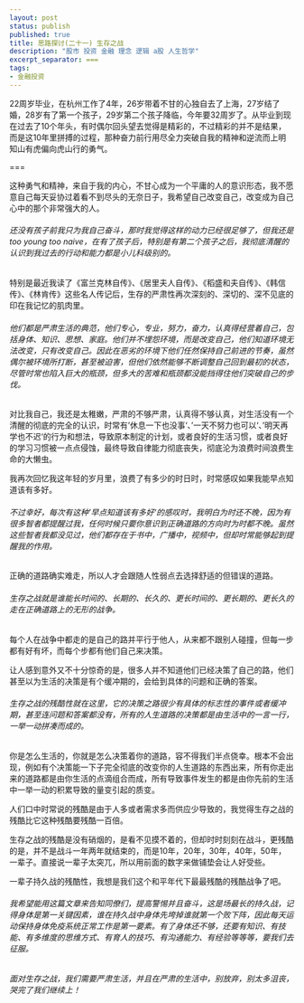 ```yaml
---
layout: post
status: publish
published: true
title: 思路探讨(二十一) 生存之战
description: "股市 投资 金融 理念 逻辑 a股 人生哲学"
excerpt_separator: ===
tags:
- 金融投资
---
```


22周岁毕业，在杭州工作了4年，26岁带着不甘的心独自去了上海，27岁结了婚，28岁有了第一个孩子，29岁第二个孩子降临，今年要32周岁了。从毕业到现在过去了10个年头，有时偶尔回头望去觉得是精彩的，不过精彩的并不是结果，而是这10年里拼搏的过程，那种奋力前行用尽全力突破自我的精神和逆流而上明知山有虎偏向虎山行的勇气。

===

这种勇气和精神，来自于我的内心，不甘心成为一个平庸的人的意识形态，我不愿意自己每天妥协过着看不到尽头的无奈日子，我希望自己改变自己，改变成为自己心中的那个非常强大的人。

###### 还没有孩子前我只为我自己奋斗，那时我觉得这样的动力已经很足够了，但我还是too young too naive，在有了孩子后，特别是有第二个孩子之后，我彻底清醒的认识到我过去的行动和能力都是小儿科级别的。

特别是最近我读了《富兰克林自传》、《居里夫人自传》、《稻盛和夫自传》、《韩信传》、《林肯传》这些名人传记后，生存的严肃性再次深刻的、深切的、深不见底的印在我记忆的肌肉里。

###### 他们都是严肃生活的典范，他们专心，专业，努力，奋力，认真得经营着自己，包括身体、知识、思想、家庭。他们并不埋怨环境，而是改变自己，他们知道环境无法改变，只有改变自己。因此在恶劣的环境下他们任然保持自己前进的节奏，虽然偶尔被环境所打断，甚至被迫害，但他们依然能够不断调整自己回到最初的状态，尽管时常也陷入巨大的瓶颈，但多大的苦难和瓶颈都没能挡得住他们突破自己的步伐。

对比我自己，我还是太稚嫩，严肃的不够严肃，认真得不够认真，对生活没有一个清醒的彻底的完全的认识，时常有’休息一下也没事‘、’一天不努力也可以‘、’明天再学也不迟‘的行为和想法，导致原本制定的计划，或者良好的生活习惯，或者良好的学习习惯被一点点侵蚀，最终导致自律能力彻底丧失，彻底沦为浪费时间浪费生命的大懒虫。

我再次回忆我这年轻的岁月里，浪费了有多少的时日时，时常感叹如果我能早点知道该有多好。

###### 不过幸好，每次有这种’早点知道该有多好‘的感叹时，我明白为时还不晚，因为有很多智者都提醒过我，任何时候只要你意识到正确道路的方向时为时都不晚。虽然这些智者我都没见过，他们都存在于书中，广播中，视频中，但却时常能够起到提醒我的作用。

正确的道路确实难走，所以人才会跟随人性弱点去选择舒适的但错误的道路。

###### 生存之战就是谁能长时间的、长期的、长久的、更长时间的、更长期的、更长久的走在正确道路上的无形的战争。

每个人在战争中都走的是自己的路并平行于他人，从来都不跟别人碰撞，但每一步都有好有坏，而每个步都有他们自己来决策。

让人感到意外又不十分惊奇的是，很多人并不知道他们已经决策了自己的路，他们甚至以为生活的决策是有个缓冲期的，会给到具体的问题和正确的答案。

###### 生存之战的残酷性就在这里，它的决策之路很少有具体的标志性的事件或者缓冲期，甚至连问题和答案都没有，所有的人生道路的决策都是由生活中的一言一行，一举一动拼凑而成的。

你是怎么生活的，你就是怎么决策着你的道路，容不得我们半点侥幸。根本不会出现，例如有个决策能一下子完全彻底的改变你的人生道路的东西出来，所有你走出来的道路都是由你生活的点滴组合而成，所有导致事件发生的都是由你先前的生活中一举一动的积累导致的量变引起的质变。

人们口中时常说的残酷是由于人多或者需求多而供应少导致的，我觉得生存之战的残酷比它这种残酷要残酷一百倍。

生存之战的残酷是没有硝烟的，是看不见摸不着的，但却时时刻刻在战斗，更残酷的是，并不是战斗一年两年就结束的，而是10年，20年，30年，40年，50年，一辈子。直接说一辈子太突兀，所以用前面的数字来做铺垫会让人好受些。

一辈子持久战的残酷性，我想是我们这个和平年代下最最残酷的残酷战争了吧。

###### 我希望能用这篇文章来告知同僚们，提高警惕并且奋斗，这是场最长的持久战，记得身体是第一关键因素，谁在持久战中身体先垮掉谁就第一个败下阵，因此每天运动保持身体免疫系统正常工作是第一要素。有了身体还不够，还要有知识、有技能、有多维度的思维方式、有育人的技巧、有沟通能力、有经验等等等，要我们去征服。

###### 面对生存之战，我们需要严肃生活，并且在严肃的生活中，别放弃，别太多沮丧，哭完了我们继续上！



